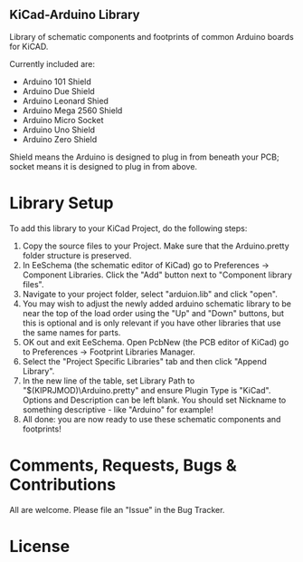## KiCad-Arduino Library
Library of schematic components and footprints of common Arduino boards for KiCAD.

Currently included are:
- Arduino 101 Shield
- Arduino Due Shield
- Arduino Leonard Shied
- Arduino Mega 2560 Shield
- Arduino Micro Socket
- Arduino Uno Shield
- Arduino Zero Shield

Shield means the Arduino is designed to plug in from beneath your PCB; socket means it is designed to plug in from above.

# Library Setup
To add this library to your KiCad Project, do the following steps:
1. Copy the source files to your Project. Make sure that the Arduino.pretty folder structure is preserved.
2. In EeSchema (the schematic editor of KiCad) go to Preferences -> Component Libraries. Click the "Add" button next to "Component library files".
3. Navigate to your project folder, select "arduion.lib" and click "open".
4. You may wish to adjust the newly added arduino schematic library to be near the top of the load order using the "Up" and "Down" buttons, but this is optional and is only relevant if you have other libraries that use the same names for parts.
5. OK out and exit EeSchema. Open PcbNew (the PCB editor of KiCad) go to Preferences -> Footprint Libraries Manager.
6. Select the "Project Specific Libraries" tab and then click "Append Library".
7. In the new line of the table, set Library Path to "$(KIPRJMOD)\Arduino.pretty" and ensure Plugin Type is "KiCad". Options and Description can be left blank. You should set Nickname to something descriptive - like "Arduino" for example!
8. All done: you are now ready to use these schematic components and footprints!

# Comments, Requests, Bugs & Contributions
All are welcome. Please file an "Issue" in the Bug Tracker.

# License

